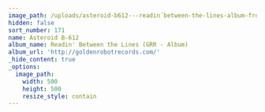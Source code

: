 ```yaml
---
image_path: /uploads/asteroid-b612---readin´between-the-lines-album-front-cover.jpg
hidden: false
sort_number: 171
name: Asteroid B-612
album_name: Readin' Between the Lines (GRR - Album)
album_url: 'http://goldenrobotrecords.com/'
_hide_content: true
_options:
  image_path:
    width: 500
    height: 500
    resize_style: contain
---
```


